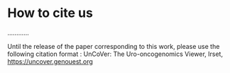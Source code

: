 #  How to cite us


............


Until the release of the paper corresponding to this work, please use the following citation format : 
UnCoVer: The Uro-oncogenomics Viewer, Irset, https://uncover.genouest.org
